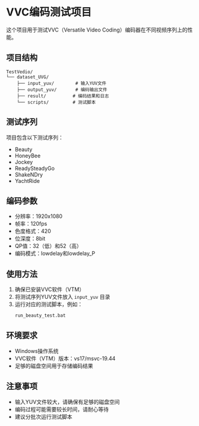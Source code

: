 # VVC编码测试项目

这个项目用于测试VVC（Versatile Video Coding）编码器在不同视频序列上的性能。

## 项目结构

```
TestVedio/
└── dataset_UVG/
    ├── input_yuv/        # 输入YUV文件
    ├── output_yuv/       # 编码输出文件
    ├── result/          # 编码结果和日志
    └── scripts/         # 测试脚本
```

## 测试序列

项目包含以下测试序列：
- Beauty
- HoneyBee
- Jockey
- ReadySteadyGo
- ShakeNDry
- YachtRide

## 编码参数

- 分辨率：1920x1080
- 帧率：120fps
- 色度格式：420
- 位深度：8bit
- QP值：32（低）和52（高）
- 编码模式：lowdelay和lowdelay_P

## 使用方法

1. 确保已安装VVC软件（VTM）
2. 将测试序列YUV文件放入 `input_yuv` 目录
3. 运行对应的测试脚本，例如：
   ```bash
   run_beauty_test.bat
   ```

## 环境要求

- Windows操作系统
- VVC软件（VTM）版本：vs17/msvc-19.44
- 足够的磁盘空间用于存储编码结果

## 注意事项

- 输入YUV文件较大，请确保有足够的磁盘空间
- 编码过程可能需要较长时间，请耐心等待
- 建议分批次运行测试脚本 